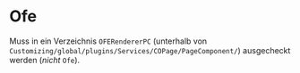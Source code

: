 # Ofe

Muss in ein Verzeichnis `OFERendererPC` (unterhalb von `Customizing/global/plugins/Services/COPage/PageComponent/`) ausgecheckt werden (*nicht* `Ofe`).
